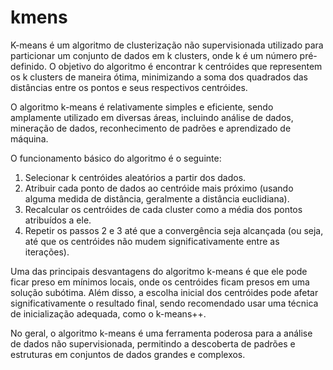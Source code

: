 # kmens

K-means é um algoritmo de clusterização não supervisionada utilizado para particionar um conjunto de dados em k clusters, onde k é um número pré-definido. O objetivo do algoritmo é encontrar k centróides que representem os k clusters de maneira ótima, minimizando a soma dos quadrados das distâncias entre os pontos e seus respectivos centróides.

O algoritmo k-means é relativamente simples e eficiente, sendo amplamente utilizado em diversas áreas, incluindo análise de dados, mineração de dados, reconhecimento de padrões e aprendizado de máquina.

O funcionamento básico do algoritmo é o seguinte:

1. Selecionar k centróides aleatórios a partir dos dados.
2. Atribuir cada ponto de dados ao centróide mais próximo (usando alguma medida de distância, geralmente a distância euclidiana).
3. Recalcular os centróides de cada cluster como a média dos pontos atribuídos a ele.
4. Repetir os passos 2 e 3 até que a convergência seja alcançada (ou seja, até que os centróides não mudem significativamente entre as iterações).

Uma das principais desvantagens do algoritmo k-means é que ele pode ficar preso em mínimos locais, onde os centróides ficam presos em uma solução subótima. Além disso, a escolha inicial dos centróides pode afetar significativamente o resultado final, sendo recomendado usar uma técnica de inicialização adequada, como o k-means++.

No geral, o algoritmo k-means é uma ferramenta poderosa para a análise de dados não supervisionada, permitindo a descoberta de padrões e estruturas em conjuntos de dados grandes e complexos.
